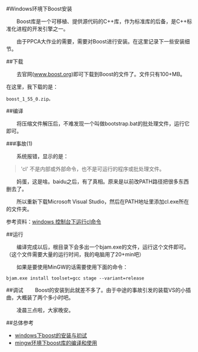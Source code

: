 #Windows环境下Boost安装

&emsp;&emsp;Boost库是一个可移植、提供源代码的C++库，作为标准库的后备，是C++标准化进程的开发引擎之一。

&emsp;&emsp;由于PPCA大作业的需要，需要对Boost进行安装。在这里记录下一些安装细节。

##下载

&emsp;&emsp;去官网(<a href = "www.boost.org">www.boost.org</a>)即可下载到Boost的文件了。文件只有100+MB。

在这里，我下载的是：
	
	boost_1_55_0.zip。

##编译
	
&emsp;&emsp;将压缩文件解压后，不难发现一个叫做bootstrap.bat的批处理文件，运行它即可。

###事故(1)
	
&emsp;&emsp;系统报错，显示的是：
> 'cl' 不是内部或外部命令，也不是可运行的程序或批处理文件。

&emsp;&emsp;妈蛋，这是啥。baidu之后，有了真相。原来是以前改PATH路径把很多东西删去了。

&emsp;&emsp;所以重新下载Microsoft Visual Studio，然后在PATH地址里添加cl.exe所在的文件夹。

参考资料：<a href = "http://blog.csdn.net/hmsiwtv/article/details/8155441">windows 控制台下运行cl命令</a>

##运行

&emsp;&emsp;编译完成以后，根目录下会多出一个bjam.exe的文件，运行这个文件即可。
（这个文件需要大量的运行时间，我的电脑用了20+min吧）

&emsp;&emsp;如果是要使用MinGW的话需要使用下面的命令：

	bjam.exe install toolset=gcc stage --variant=release

##调试
&emsp;&emsp;Boost的安装到此就差不多了。由于中途的事故引发的装载VS的小插曲，大概装了两个多小时吧。

&emsp;&emsp;凌晨三点啦，大家晚安。

##总体参考
* <a href = "http://blog.csdn.net/yockie/article/details/8856190">windows下boost的安装与初试</a>
* <a href = "http://public0821.iteye.com/blog/291163">mingw环境下boost库的编译和使用</a>